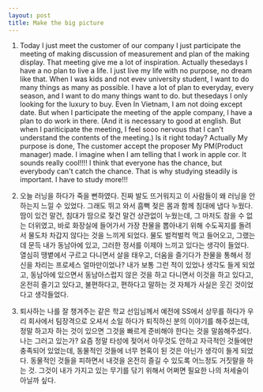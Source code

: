 ```yaml
---
layout: post
title: Make the big picture
---
```


1. Today I just meet the customer of our company <!--(Because Our company is B2B company, the apple coperitive is the our custom).--> I just participate the meeting of making discussion of measurement and plan of the making display. That meeting give me a lot of inspiration. Actually thesedays I have a no plan to live a life. I just live my life with no purpose, no dream like that. When I was kids and not evev university student, I want to do many things as many as possible. I have a lot of plan to everyday, every season, and I want to do many things want to do. but thesedays I only looking for the luxury to buy. Even In Vietnam, I am not doing except date. But when I participate the meeting of the apple company, I have a plan to do work in there. (And it is necessary to good at english. But when I pariticipate the meeting, I feel sooo nervous that I can't understand the contents of the meeting.) Is it right today? Actually My purpose is done, The customer accept the proposer My PM(Product manager) made. I imagine when I am telling that I work in apple cor. It sounds really cool!!!! I think that everyone has the chance, but everybody can't catch the chance. That is why studying steadily is important. I have to study more!!!

2. 오늘 러닝을 하다가 죽을 뻔하였다. 진짜 발도 뜨거워지고 이 사람들이 왜 러닝을 안하는지 느낄 수 있었다. 그래도 뛰고 와서 흠뻑 젖은 몸과 함께 침대에 냅다 누웠다. 땀이 있건 말건, 침대가 땀으로 젖건 말건 상관없이 누웠는데, 그 마저도 참을 수 없는 더위였고, 바로 화장실에 들어가서 가장 찬물을 뽑아내기 위해 수도꼭지를 돌려서 물도차 차갑지 않다는 것을 느끼게 되었다. 물도 벌컥벌컥 먹고 들어오고, 그랬는데 문득 내가 동남아에 있고, 그러한 정서를 이제야 느끼고 있다는 생각이 들었다. 열심히 땡볕에서 구르고 다니면서 살을 태우고, 더움을 즐기다가 찬물을 통해서 정신을 차리는 프로세스 얼마만이었나? 내가 보통 그런 적이 있었나 생각도 들게 되었고, 동남아에 있으면서 동남아스럽지 않은 것을 하고 다니면서 이것을 하고 있다고, 온전히 즐기고 있다고, 불편하다고, 편하다고 말하는 것 자체가 사실은 웃긴 것이었다고 생각들었다.

3. 퇴사하는 나를 잘 챙겨주는 같은 학교 선임님께서 예전에 SS에서 상무를 하다가 우리 회사에서 팀장격으로 오셔서 소일 하다가 퇴직하신 분의 이야기를 해주셨는데, 정말 하고자 하는 것이 있으면 그것을 빠르게 준비해야 한다는 것을 말씀해주셨다. 나는 그러고 있는가? 요즘 정말 타성에 젖어서 아무것도 안하고 자극적인 것들에만 충족되어 있었는데, 동물적인 것들에 너무 현혹이 된 것은 아닌가 생각이 들게 되었다. 동물적인 것들을 피하면서 내것을 온전히 즐길 수 있도록 어느정도 거짓말을 하는 것. 그것이 내가 가지고 있는 무기를 닦기 위해서 어쩌면 필요한 나의 처세술이 아닐까 싶다.